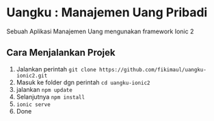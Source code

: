 # Uangku : Manajemen Uang Pribadi

Sebuah Aplikasi Manajemen Uang mengunakan framework Ionic 2

## Cara Menjalankan Projek
1. Jalankan perintah `git clone https://github.com/fikimaul/uangku-ionic2.git`
2. Masuk ke folder dgn perintah `cd uangku-ionic2`
3. jalankan `npm update`
4. Selanjutnya `npm install`
5. `ionic serve`
6. Done
